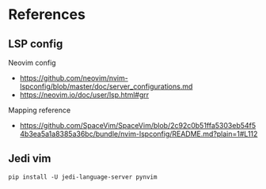 # References
## LSP config
Neovim config
* https://github.com/neovim/nvim-lspconfig/blob/master/doc/server_configurations.md
* https://neovim.io/doc/user/lsp.html#grr

Mapping reference
* https://github.com/SpaceVim/SpaceVim/blob/2c92c0b51ffa5303eb54f54b3ea5a1a8385a36bc/bundle/nvim-lspconfig/README.md?plain=1#L112

## Jedi vim
```
pip install -U jedi-language-server pynvim
```
